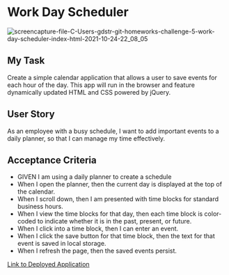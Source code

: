 # Work Day Scheduler

![screencapture-file-C-Users-gdstr-git-homeworks-challenge-5-work-day-scheduler-index-html-2021-10-24-22_08_05](https://user-images.githubusercontent.com/90304692/138629064-44374590-9e6c-4af5-ad44-747ab3ed3d29.png)

## My Task
Create a simple calendar application that allows a user to save events for each hour of the day. This app will run in the browser and feature dynamically updated HTML and CSS powered by jQuery.

## User Story 
As an employee with a busy schedule, I want to add important events to a daily planner, so that I can manage my time effectively.

## Acceptance Criteria
- GIVEN I am using a daily planner to create a schedule
- When I open the planner, then the current day is displayed at the top of the calendar.
- When I scroll down, then I am presented with time blocks for standard business hours.
- When I view the time blocks for that day, then each time block is color-coded to indicate whether it is in the past, present, or future.
- When I click into a time block, then I can enter an event.
- When I click the save button for that time block, then the text for that event is saved in local storage.
- When I refresh the page, then the saved events persist.

[Link to Deployed Application](https://gstrehlow.github.io/challenge-5-work-day-scheduler/)

